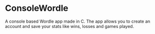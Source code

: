 # ConsoleWordle
A console based Wordle app made in C. The app allows you to create an account and save your stats like wins, losses and games played.
